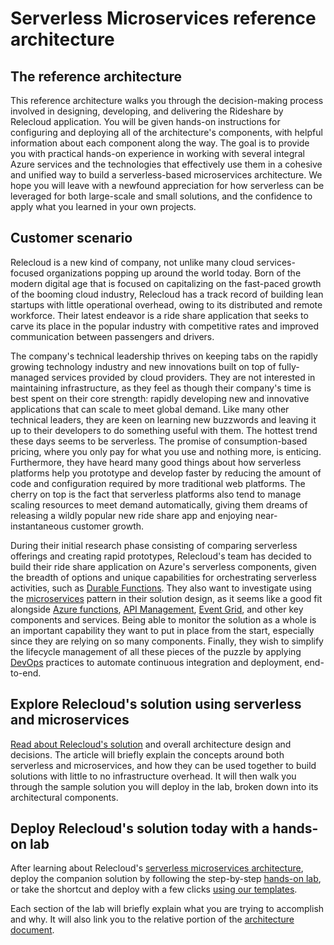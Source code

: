 # Serverless Microservices reference architecture

## The reference architecture

This reference architecture walks you through the decision-making process involved in designing, developing, and delivering the Rideshare by Relecloud application. You will be given hands-on instructions for configuring and deploying all of the architecture's components, with helpful information about each component along the way. The goal is to provide you with practical hands-on experience in working with several integral Azure services and the technologies that effectively use them in a cohesive and unified way to build a serverless-based microservices architecture. We hope you will leave with a newfound appreciation for how serverless can be leveraged for both large-scale and small solutions, and the confidence to apply what you learned in your own projects.

## Customer scenario

Relecloud is a new kind of company, not unlike many cloud services-focused organizations popping up around the world today. Born of the modern digital age that is focused on capitalizing on the fast-paced growth of the booming cloud industry, Relecloud has a track record of building lean startups with little operational overhead, owing to its distributed and remote workforce. Their latest endeavor is a ride share application that seeks to carve its place in the popular industry with competitive rates and improved communication between passengers and drivers.

The company's technical leadership thrives on keeping tabs on the rapidly growing technology industry and new innovations built on top of fully-managed services provided by cloud providers. They are not interested in maintaining infrastructure, as they feel as though their company's time is best spent on their core strength: rapidly developing new and innovative applications that can scale to meet global demand. Like many other technical leaders, they are keen on learning new buzzwords and leaving it up to their developers to do something useful with them. The hottest trend these days seems to be serverless. The promise of consumption-based pricing, where you only pay for what you use and nothing more, is enticing. Furthermore, they have heard many good things about how serverless platforms help you prototype and develop faster by reducing the amount of code and configuration required by more traditional web platforms. The cherry on top is the fact that serverless platforms also tend to manage scaling resources to meet demand automatically, giving them dreams of releasing a wildly popular new ride share app and enjoying near-instantaneous customer growth.

During their initial research phase consisting of comparing serverless offerings and creating rapid prototypes, Relecloud's team has decided to build their ride share application on Azure's serverless components, given the breadth of options and unique capabilities for orchestrating serverless activities, such as [Durable Functions](https://docs.microsoft.com/azure/azure-functions/durable-functions-overview). They also want to investigate using the [microservices](https://aka.ms/azure-microservices) pattern in their solution design, as it seems like a good fit alongside [Azure functions](https://docs.microsoft.com/azure/azure-functions/functions-overview), [API Management](https://docs.microsoft.com/azure/api-management/api-management-key-concepts), [Event Grid](https://docs.microsoft.com/azure/event-grid/overview), and other key components and services. Being able to monitor the solution as a whole is an important capability they want to put in place from the start, especially since they are relying on so many components. Finally, they wish to simplify the lifecycle management of all these pieces of the puzzle by applying [DevOps](https://docs.microsoft.com/azure/devops/learn/what-is-devops) practices to automate continuous integration and deployment, end-to-end.

## Explore Relecloud's solution using serverless and microservices

[Read about Relecloud's solution](./introduction.md) and overall architecture design and decisions. The article will briefly explain the concepts around both serverless and microservices, and how they can be used together to build solutions with little to no infrastructure overhead. It will then walk you through the sample solution you will deploy in the lab, broken down into its architectural components.

## Deploy Relecloud's solution today with a hands-on lab

After learning about Relecloud's [serverless microservices architecture](./introduction.md), deploy the companion solution by following the step-by-step [hands-on lab](./setup.md), or take the shortcut and deploy with a few clicks [using our templates]().

Each section of the lab will briefly explain what you are trying to accomplish and why. It will also link you to the relative portion of the [architecture document](./introduction.md).
